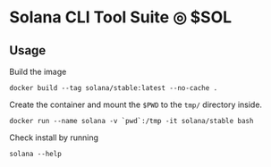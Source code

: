 # Solana CLI Tool Suite ◎ $SOL

## Usage

Build the image
```
docker build --tag solana/stable:latest --no-cache .
```

Create the container and mount the `$PWD` to the `tmp/` directory inside.
```
docker run --name solana -v `pwd`:/tmp -it solana/stable bash
```

Check install by running
```
solana --help
```